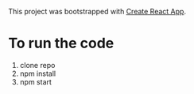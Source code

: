 This project was bootstrapped with [Create React App](https://github.com/facebook/create-react-app).

# To run the code

1. clone repo
2. npm install
3. npm start
